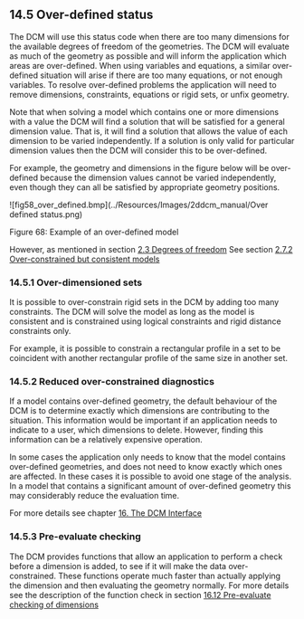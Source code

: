 ## 14.5 Over-defined status

The DCM will use this status code when there are too many dimensions for the available degrees of freedom of the geometries. 
The DCM will evaluate as much of the geometry as possible and will inform the application which areas are over-defined. 
When using variables and equations, a similar over-defined situation will arise if there are too many equations, or not enough variables. 
To resolve over-defined problems the application will need to remove dimensions, constraints, equations or rigid sets, or unfix geometry.

Note that when solving a model which contains one or more dimensions with a value the DCM will find a solution that will be satisfied for a general dimension value. 
That is, it will find a solution that allows the value of each dimension to be varied independently. 
If a solution is only valid for particular dimension values then the DCM will consider this to be over-defined.

For example, the geometry and dimensions in the figure below will be over-defined because the dimension values cannot be varied independently, even though they can all be satisfied by appropriate geometry positions.

![fig58_over_defined.bmp](../Resources/Images/2ddcm_manual/Over defined status.png)

Figure 68: Example of an over-defined model

However, as mentioned in section [2.3 Degrees of freedom](2.3._Degrees_of_freedom.md)
See section [2.7.2 Over-constrained but consistent models](2.7._Solving_over-defined_models.md)

### 14.5.1 Over-dimensioned sets

It is possible to over-constrain rigid sets in the DCM by adding too many constraints. 
The DCM will solve the model as long as the model is consistent and is constrained using logical constraints and rigid distance constraints only.

For example, it is possible to constrain a rectangular profile in a set to be coincident with another rectangular profile of the same size in another set.

### 14.5.2 Reduced over-constrained diagnostics

If a model contains over-defined geometry, the default behaviour of the DCM is to determine exactly which dimensions are contributing to the situation. 
This information would be important if an application needs to indicate to a user, which dimensions to delete. 
However, finding this information can be a relatively expensive operation.

In some cases the application only needs to know that the model contains over-defined geometries, and does not need to know exactly which ones are affected. 
In these cases it is possible to avoid one stage of the analysis. 
In a model that contains a significant amount of over-defined geometry this may considerably reduce the evaluation time.

For more details see chapter [16\. The DCM Interface](16._The_DCM_Interface.md)

### 14.5.3 Pre-evaluate checking

The DCM provides functions that allow an application to perform a check before a dimension is added, to see if it will make the data over-constrained. 
These functions operate much faster than actually applying the dimension and then evaluating the geometry normally. 
For more details see the description of the function check in section [16.12 Pre-evaluate checking of dimensions](16.12._Pre-evaluate_checking_of_dimensions.md)


